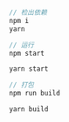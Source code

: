 ```javascript

// 检出依赖
npm i 
yarn

// 运行
npm start

yarn start

// 打包
npm run build

yarn build

```